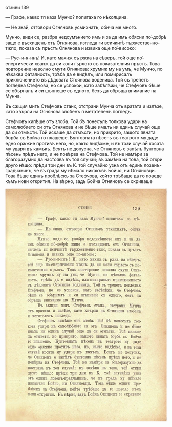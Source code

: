 ﻿отзиви	139

— Графе, какво тп каза Мунчо? попитаха го нѣколцина.

— Не знай, отговори Огняновъ усмихнатъ, обича ме много.

Мунчо, види се, разбра недоумѣнието имъ и за да имъ обясни по́-добрѣ защо е въсхищенъ отъ Огнянова, изгледа ги всичкитѣ тържественно-тжпо, показа съ пръстъ Огнянова и извика още по́-високо:

— Рус-и-я-ннъ! И, като махнж съ ржка на сѣверъ, той още по́-енергически хванж да си коли гърлото съ показателния пръстъ. Това повторение неволно смути Огнянова: хрумнж му на умъ, че Мунчо, по нѣкаква фаталность, трѣба да е видѣлъ, или помирисалъ приключението въ дѣдовата Стоянова воденица. Той съ трепетъ погледна Стефчова, но се успокои, като забѣлѣжи, че Стефчовъ бѣше се обърналъ и си шъпнеше съ едното, безъ да обръща внимание на Мунча.

Въ сжщия мигъ Стефчовъ станх, отстрани Мунча отъ вратата и излѣзе, като хвърли на Огнянова злобенъ п метателенъ погледъ.

Стефчовъ кипѣше отъ злоба. Той бѣ понесълъ толкова удари на самолюбието си отъ Огнянова и не бѣше ималъ ни единъ случай още да си отмъсти. Той искаше да отмъсти, но прикрито, защото явната борба съ Бойча го плашеше. Бунтовната пѣсень въ театрото му даде едно оржжие противъ него, но, както видѣхме, и въ този случай косата му удари въ камъкъ. Беятъ не допусна, че Огняновъ е запѣлъ бунтовна пѣсень прѣдъ него, и не повѣрва на Стефчова. Той не намѣри за благоразумно да настоява въ тоя случай; въ замѣна на това, той откри друго нѣщо: прѣди три дни въ К. той случайно узна отъ единъ лозенъ-градчанинъ, че въ града му нѣмало никакъвъ Бойчо, ни Огняновци. Това бѣше единъ проблѣскъ за Стефчова, който трѣбаше да го поведе къмъ нови открития. На вѣрно, задъ Бойча Огняновъ се скриваше

![original](images/158.jpg)

